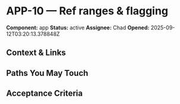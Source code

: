 # APP-10 — Ref ranges & flagging

**Component:** app
**Status:** active
**Assignee:** Chad
**Opened:** 2025-09-12T03:20:13.378848Z

## Context & Links

## Paths You May Touch

## Acceptance Criteria

